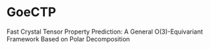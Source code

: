 # GoeCTP
Fast Crystal Tensor Property Prediction: A General O(3)-Equivariant Framework Based on Polar Decomposition
